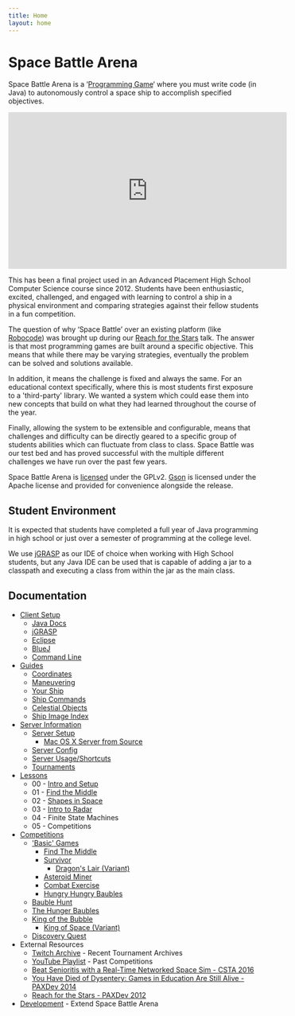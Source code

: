 ```yaml
---
title: Home
layout: home
---
```


Space Battle Arena
============

Space Battle Arena is a ‘[Programming Game](http://en.wikipedia.org/wiki/Programming_game)‘ where you must write code (in Java) to autonomously control a space ship to accomplish specified objectives.  

<iframe width="560" height="315" src="https://www.youtube.com/embed/dfMpFtCXoQM?controls=0&showinfo=0&rel=0&modestbranding=1" frameborder="0" allowfullscreen class="right"></iframe>

This has been a final project used in an Advanced Placement High School Computer Science course since 2012.  Students have been enthusiastic, excited, challenged, and engaged with learning to control a ship in a physical environment and comparing strategies against their fellow students in a fun competition.

The question of why ‘Space Battle’ over an existing platform (like [Robocode](http://robocode.sourceforge.net/)) was brought up during our [Reach for the Stars](http://www.mikeware.com/2012/09/reach-for-the-stars-educating-the-next-generation-using-games/) talk.  The answer is that most programming games are built around a specific objective.  This means that while there may be varying strategies, eventually the problem can be solved and solutions available.  

In addition, it means the challenge is fixed and always the same.  For an educational context specifically, where this is most students first exposure to a 'third-party' library.  We wanted a system which could ease them into new concepts that build on what they had learned throughout the course of the year.  

Finally, allowing the system to be extensible and configurable, means that challenges and difficulty can be directly geared to a specific group of students abilities which can fluctuate from class to class.  Space Battle was our test bed and has proved successful with the multiple different challenges we have run over the past few years.

Space Battle Arena is [licensed](https://github.com/Mikeware/SpaceBattleArena/blob/master/LICENSE) under the GPLv2.  [Gson](https://github.com/google/gson) is licensed under the Apache license and provided for convenience alongside the release.

Student Environment
-------------------------
It is expected that students have completed a full year of Java programming in high school or just over a semester of programming at the college level.

We use [jGRASP](http://www.jgrasp.org/) as our IDE of choice when working with High School students, but any Java IDE can be used that is capable of adding a jar to a classpath and executing a class from within the jar as the main class.

Documentation
------------------
* [Client Setup](client/index.html)
    * <a href="client/java_doc/" target="_blank">Java Docs</a>
    * [jGRASP](client/jGRASP/index.html)
    * [Eclipse](client/Eclipse/index.html)
    * [BlueJ](client/BlueJ/index.html)    
    * [Command Line](client/CmdLine/index.html)
* [Guides](client/guides/index.html)
    * [Coordinates](client/guides/space.html)
    * [Maneuvering](client/guides/maneuvering.html)
    * [Your Ship](client/guides/ship.html)
    * [Ship Commands](client/guides/commands.html)
    * [Celestial Objects](client/guides/objects.html)
    * [Ship Image Index](https://github.com/Mikeware/SpaceBattleArena/tree/master/SBA_Serv/GUI/Graphics/Ships)
* [Server Information](server/index.html)
    * [Server Setup](server/setup.html)
        * [Mac OS X Server from Source](https://github.com/Mikeware/SpaceBattleArena/blob/master/SBA_Serv/README.md)
    * [Server Config](server/config.html)
    * [Server Usage/Shortcuts](server/usage.html)
    * [Tournaments](server/tournaments.html)
* [Lessons](lessons/index.html)
    * 00 - [Intro and Setup](lessons/intro.html)
    * 01 - [Find the Middle](lessons/findthemiddle.html)
    * 02 - [Shapes in Space](lessons/shapes.html)
    * 03 - [Intro to Radar](lessons/radar.html)
    * 04 - Finite State Machines
    * 05 - Competitions
* [Competitions](games/index.html)
    * ['Basic' Games](games/basic.html)
        * [Find The Middle](games/findthemiddle.html)
        * [Survivor](games/survivor.html)
            * [Dragon's Lair (Variant)](games/survivor.html#dl)
        * [Asteroid Miner](games/asteroidminer.html)
        * [Combat Exercise](games/combatexercise.html)
    	* [Hungry Hungry Baubles](games/hungryhungrybaubles.html)
    * [Bauble Hunt](games/baublehunt.html)
    * [The Hunger Baubles](games/thehungerbaubles.html)
    * [King of the Bubble](games/kingofthebubble.html)
        * [King of Space (Variant)](games/kingofthebubble.html#kos)
    * [Discovery Quest](games/discoveryquest.html)
* External Resources
    * [Twitch Archive](https://www.twitch.tv/collections/a1gxFZRvzRXe_w) - Recent Tournament Archives
    * [YouTube Playlist](https://www.youtube.com/playlist?list=PL1DMX9HzuNPTiYpd1KslkAAsSY1yMrEgh) - Past Competitions
    * [Beat Senioritis with a Real-Time Networked Space Sim - CSTA 2016](https://www.youtube.com/watch?v=ZUBB8pRRgHI)
    * [You Have Died of Dysentery: Games in Education Are Still Alive - PAXDev 2014](http://www.mikeware.com/2014/08/you-have-died-of-dysentery-games-in-education-are-still-alive/)
    * [Reach for the Stars - PAXDev 2012](http://www.mikeware.com/2012/09/reach-for-the-stars-educating-the-next-generation-using-games/)
* [Development](dev/index.html) - Extend Space Battle Arena


